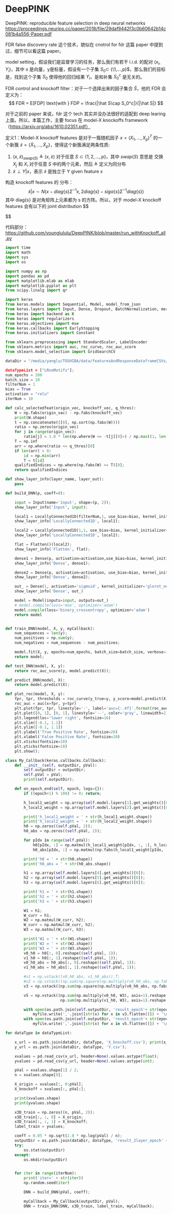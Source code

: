 # DeepPINK
DeepPINK: reproducible feature selection in deep neural networks
https://proceedings.neurips.cc/paper/2018/file/29daf9442f3c0b60642b14c081b4a556-Paper.pdf

FDR false discovery rate 这个技术，貌似在 cnotrol for fdr 这篇 paper 中提到过，细节可以看这篇 paper。

model setting，假设我们是监督学习的任务，那么我们有若干 i.i.d. 的配对 $(x_i, Y_i)$，其中 x 是向量，y是标量，假设有一个子集 $S_0\subset$ \{\1,...,p}$，那么我们的目标是，找到这个子集 $S_0$ 使得他的回归结果 $Y_i$，是和补集 $S_0^c$ 是无关的。

FDR control and knockoff filter：对于一个选择出来的因子集合 $\hat S$，他的 FDR 会定义为：
$$
FDR = E[FDP] \text{with } FDP = \frac{|\hat S\cap S_0^c|}{|\hat S|}
$$

对于之前的 paper 来说，fdr 这个 tech 其实并没办法很好的适配到 deep learing 上面。所以，本篇工作，主要 focus 在 model-X knockoffs framework （https://arxiv.org/abs/1610.02351.pdf）

定义1：Model-X knockoff features 是对于一簇随机因子 $x = (X_1, ..., X_p)^T$ 的一个新簇 $\tilde{x} = \{\tilde X_1, ..., \tilde X_p\}$，使得这个新簇满足两条性质:
1. $(x, \tilde x)_{swap(S)}  \triangleq (x, \tilde x)$ 对于任意 $S\subset \{1,2,...,p\}$，其中 $swap(S)$ 意思是 交换 $X_j$ 和 $X_i$ 对于任意 $S$ 中的两个元素，然后 $\triangleq$ 定义为同分布
2. $\tilde x\perp Y|x$，表示 $\tilde x$ 是独立于 Y given feature x

构造 knockoff features 的 分布：
$$
\tilde x | x \sim N(x - diag\{s\}\Sigma^{-1}x, 2diag\{s\}-siga\{s\}\Sigma^{-1}diag\{s\})
$$
其中 diag{s} 是对角矩阵上元素都为 s 的方阵。所以，对于 model-X knockoff features 会有以下的 joint distribution
$$

$$

代码部分：https://github.com/younglululu/DeepPINK/blob/master/run_withKnockoff_all.py
~~~python
import time
import math
import sys
import os

import numpy as np
import pandas as pd
import matplotlib.mlab as mlab
import matplotlib.pyplot as plt
from scipy.linalg import qr

import keras
from keras.models import Sequential, Model, model_from_json
from keras.layers import Input, Dense, Dropout, BatchNormalization, merge, LocallyConnected1D, Flatten, Conv1D
from keras import backend as K
from keras import regularizers
from keras.objectives import mse
from keras.callbacks import EarlyStopping
from keras.initializers import Constant

from sklearn.preprocessing import StandardScaler, LabelEncoder
from sklearn.metrics import auc, roc_curve, roc_auc_score
from sklearn.model_selection import GridSearchCV

dataDir = "/media/yanglu/TOSHIBA/data/featuresAndResponseDataframeCSVs/2018_6_15_fiveFoldCSVs

dataTypeList = ["LRnoMotifs"];
num_epochs = 200
batch_size = 10
filterNum = 1
bias = True
activation = "relu"
iterNum = 10

def calc_selectedfeat(origin_vec, knockoff_vec, q_thres):
    W = np.fabs(origin_vac) - np.fabs(knockoff_vec)
    print(W.shape)
    t = np.concatenate(([0], np.sort(np.fabs(W))))
    ratio = np.zeros(origin_vec)
    for j in range(origin_vec):
        ratio[j] = 1.0 * len(np.where(W <= -t[j][0]>) / np.max((1, len(np.where(W >= t[j])[0]))))
    T = np.inf
    arr = np.where(ratio <= q_thres)[0]
    if len(arr) > 0:
        id = np.min(arr)
        T = t[id]
    qualifiedIndices = np.where(np.fabs(W) >= T)[0];
    return qualifiedIndices

def show_layer_info(layer_name, layer_out):
    pass

def build_DNN(p, coeff=0):

    input = Input(name='input', shape=(p, 2));
    show_layer_info('Input', input);

    local1 = LocallyConnected1D(filterNum,1, use_bias=bias, kernel_initializer=Constant(value=0.1))(input);
    show_layer_info('LocallyConnected1D', local1);

    local2 = LocallyConnected1D(1,1, use_bias=bias, kernel_initializer='glorot_normal')(local1);
    show_layer_info('LocallyConnected1D', local2);

    flat = Flatten()(local2);
    show_layer_info('Flatten', flat);

    dense1 = Dense(p, activation=activation,use_bias=bias, kernel_initializer='glorot_normal', kernel_regularizer=regularizers.l1(coeff))(flat);
    show_layer_info('Dense', dense1);

    dense2 = Dense(p, activation=activation, use_bias=bias, kernel_initializer='glorot_normal', kernel_regularizer=regularizers.l1(coeff))(dense1);
    show_layer_info('Dense', dense2);

    out_ = Dense(1, activation='sigmoid', kernel_initializer='glorot_normal')(dense2)
    show_layer_info('Dense', out_)

    model = Model(inputs=input, outputs=out_)
    # model.compile(loss='mse', optimizer='adam')
    model.compile(loss='binary_crossentropy', optimizer='adam')
    return model


def train_DNN(model, X, y, myCallback):
    num_sequences = len(y);
    num_positives = np.sum(y);
    num_negatives = num_sequences - num_positives;

    model.fit(X, y, epochs=num_epochs, batch_size=batch_size, verbose=1, class_weight={True: num_sequences / num_positives, False: num_sequences / num_negatives}, callbacks=[myCallback]);
    return model;

def test_DNN(model, X, y):
    return roc_auc_score(y, model.predict(X));

def predict_DNN(model, X):
    return model.predict(X);

def plot_roc(model, X, y):
    fpr, tpr, thresholds = roc_curve(y_true=y, y_score=model.predict(X));
    roc_auc = auc(x=fpr, y=tpr)
    plt.plot(fpr, tpr, linestyle='-', label='auc={:.4f}'.format(roc_auc));
    plt.plot([0, 1], [0, 1], linestyle='--', color='gray', linewidth=2)
    plt.legend(loc='lower right', fontsize=16)
    plt.xlim([-0.1, 1.1])
    plt.ylim([-0.1, 1.1])
    plt.ylabel('True Positive Rate', fontsize=20)
    plt.xlabel('False Positive Rate', fontsize=20)
    plt.xticks(fontsize=18)
    plt.yticks(fontsize=18)
    plt.show();

class My_Callback(keras.callbacks.Callback):
    def __init__(self, outputDir, pVal):
        self.outputDir = outputDir;
        self.pVal = pVal;
        print(self.outputDir);

    def on_epoch_end(self, epoch, logs={}):
        if ((epoch+1) % 100) != 0: return;

        h_local1_weight = np.array(self.model.layers[1].get_weights()[0]);
        h_local2_weight = np.array(self.model.layers[2].get_weights()[0]);

        print('h_local1_weight = ' + str(h_local1_weight.shape))
        print('h_local2_weight = ' + str(h_local2_weight.shape))
        h0 = np.zeros((self.pVal, 2));
        h0_abs = np.zeros((self.pVal, 2));

        for pIdx in range(self.pVal):
            h0[pIdx, :] = np.matmul(h_local1_weight[pIdx, :, :], h_local2_weight[pIdx, :, :]).flatten();
            h0_abs[pIdx, :] = np.matmul(np.fabs(h_local1_weight[pIdx, :, :]), np.fabs(h_local2_weight[pIdx, :, :])).flatten();

        print('h0 = ' + str(h0.shape))
        print('h0_abs = ' + str(h0_abs.shape))

        h1 = np.array(self.model.layers[4].get_weights()[0]);
        h2 = np.array(self.model.layers[5].get_weights()[0]);
        h3 = np.array(self.model.layers[6].get_weights()[0]);

        print('h1 = ' + str(h1.shape))
        print('h2 = ' + str(h2.shape))
        print('h3 = ' + str(h3.shape))

        W1 = h1;
        W_curr = h1;
        W2 = np.matmul(W_curr, h2);
        W_curr = np.matmul(W_curr, h2);
        W3 = np.matmul(W_curr, h3);

        print('W1 = ' + str(W1.shape))
        print('W2 = ' + str(W2.shape))
        print('W3 = ' + str(W3.shape))
        v0_h0 = h0[:, 0].reshape((self.pVal, 1));
        v1_h0 = h0[:, 1].reshape((self.pVal, 1));
        v0_h0_abs = h0_abs[:, 0].reshape((self.pVal, 1));
        v1_h0_abs = h0_abs[:, 1].reshape((self.pVal, 1));

        #v1 = np.vstack((v0_h0_abs, v1_h0_abs)).T;
        #v2 = np.vstack((np.sum(np.square(np.multiply(v0_h0_abs, np.fabs(W2))), axis=1).reshape((self.pVal, 1)), np.sum(np.square(np.multiply(v1_h0_abs, np.fabs(W2))), axis=1).reshape((self.pVal, 1)))).T;
        v3 = np.vstack((np.sum(np.square(np.multiply(v0_h0_abs, np.fabs(W3))), axis=1).reshape((self.pVal, 1)), np.sum(np.square(np.multiply(v1_h0_abs, np.fabs(W3))), axis=1).reshape((self.pVal, 1)))).T;

        v5 = np.vstack((np.sum(np.multiply(v0_h0, W3), axis=1).reshape((self.pVal, 1)),
                        np.sum(np.multiply(v1_h0, W3), axis=1).reshape((self.pVal, 1)))).T;

        with open(os.path.join(self.outputDir, 'result_epoch'+ str(epoch+1) +'_featImport.csv'), "a+") as myfile:
            myfile.write(','.join([str(x) for x in v3.flatten()]) + '\n');
        with open(os.path.join(self.outputDir, 'result_epoch'+ str(epoch+1) +'_featWeight.csv'), "a+") as myfile:
            myfile.write(','.join([str(x) for x in v5.flatten()]) + '\n');

for dataType in dataTypeList:

    x_url = os.path.join(dataDir, dataType, 'X_knockoff.csv'); print(x_url)
    y_url = os.path.join(dataDir, dataType, 'Y.csv');

    xvalues = pd.read_csv(x_url, header=None).values.astype(float);
    yvalues = pd.read_csv(y_url, header=None).values.astype(int);

    pVal = xvalues.shape[1] / 2;
    n = xvalues.shape[0];

    X_origin = xvalues[:, 0:pVal];
    X_knockoff = xvalues[:, pVal:];

    print(xvalues.shape)
    print(yvalues.shape)

    x3D_train = np.zeros((n, pVal, 2));
    x3D_train[:, :, 0] = X_origin;
    x3D_train[:, :, 1] = X_knockoff;
    label_train = yvalues;

    coeff = 0.05 * np.sqrt(2.0 * np.log(pVal) / n);
    outputDir = os.path.join(dataDir, dataType, 'result_2layer_epoch' + str(num_epochs) + '_batch' + str(batch_size) + '_knockoff_all');
    try:
        os.stat(outputDir)
    except:
        os.mkdir(outputDir)


    for iter in range(iterNum):
        print('iter=' + str(iter))
        np.random.seed(iter)

        DNN = build_DNN(pVal, coeff);

        myCallback = My_Callback(outputDir, pVal);
        DNN = train_DNN(DNN, x3D_train, label_train, myCallback);
~~~